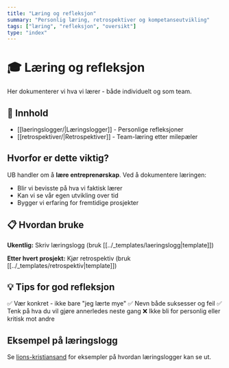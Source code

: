 ```yaml
---
title: "Læring og refleksjon"
summary: "Personlig læring, retrospektiver og kompetanseutvikling"
tags: ["læring", "refleksjon", "oversikt"]
type: "index"
---
```


# 🎓 Læring og refleksjon

Her dokumenterer vi hva vi lærer - både individuelt og som team.

## 📝 Innhold

- [[laeringslogger/|Læringslogger]] - Personlige refleksjoner
- [[retrospektiver/|Retrospektiver]] - Team-læring etter milepæler

## Hvorfor er dette viktig?

UB handler om å **lære entreprenørskap**. Ved å dokumentere læringen:
- Blir vi bevisste på hva vi faktisk lærer
- Kan vi se vår egen utvikling over tid
- Bygger vi erfaring for fremtidige prosjekter

## 📋 Hvordan bruke

**Ukentlig:** Skriv læringslogg (bruk [[../_templates/laeringslogg|template]])

**Etter hvert prosjekt:** Kjør retrospektiv (bruk [[../_templates/retrospektiv|template]])

## 💡 Tips for god refleksjon

✅ Vær konkret - ikke bare "jeg lærte mye"
✅ Nevn både suksesser og feil
✅ Tenk på hva du vil gjøre annerledes neste gang
❌ Ikke bli for personlig eller kritisk mot andre

## Eksempel på læringslogg

Se [lions-kristiansand](https://github.com/[org]/lions-kristiansand) for eksempler på hvordan læringslogger kan se ut.
